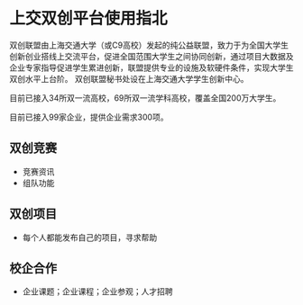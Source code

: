 # 上交双创平台使用指北

双创联盟由上海交通大学（或C9高校）发起的纯公益联盟，致力于为全国大学生创新创业搭线上交流平台，促进全国范围大学生之间协同创新，通过项目大数据及企业专家指导促进学生累进创新，联盟提供专业的设施及软硬件条件，实现大学生双创水平上台阶。
双创联盟秘书处设在上海交通大学学生创新中心。

目前已接入34所双一流高校，69所双一流学科高校，覆盖全国200万大学生。

目前已接入99家企业，提供企业需求300项。


## 双创竞赛

- 竞赛资讯
- 组队功能

## 双创项目

- 每个人都能发布自己的项目，寻求帮助


## 校企合作

- 企业课题；企业课程；企业参观；人才招聘
